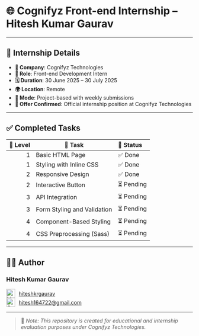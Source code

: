 # 🌐 Cognifyz Front-end Internship – Hitesh Kumar Gaurav

---

## 📌 Internship Details

- **🏢 Company**: Cognifyz Technologies  
- **💼 Role**: Front-end Development Intern  
- **🗓️ Duration**: 30 June 2025 – 30 July 2025  
- **🌍 Location**: Remote  
- **📝 Mode**: Project-based with weekly submissions  
- **🧾 Offer Confirmed**: Official internship position at Cognifyz Technologies
  

---

## ✅ Completed Tasks

| 📶 Level | 🧠 Task                            | 🚀 Status |
|---------:|-----------------------------------|:----------|
| 1        | Basic HTML Page                   | ✅ Done |
| 1        | Styling with Inline CSS           | ✅ Done |
| 2        | Responsive Design                 | ✅ Done |
| 2        | Interactive Button                | ⏳ Pending |
| 3        | API Integration                   | ⏳ Pending |
| 3        | Form Styling and Validation       | ⏳ Pending |
| 4        | Component-Based Styling           | ⏳ Pending |
| 4        | CSS Preprocessing (Sass)          | ⏳ Pending |

---

## 🧑‍💻 Author

### **Hitesh Kumar Gaurav**

<div style="display: flex; align-items: center; gap: 10px;">
  <img src="https://skillicons.dev/icons?i=linkedin" height="24" alt="LinkedIn"/>
  <a href="https://www.linkedin.com/in/hiteshkrgaurav/" target="_blank">
    hiteshkrgaurav
  </a>
</div>


<div style="display: flex; align-items: center; gap: 10px;">
  <img src="https://skillicons.dev/icons?i=gmail" height="24" alt="Gmail"/>
  <a href="https://mail.google.com/mail/?view=cm&to=hitesh164722@gmail.com" target="_blank">
    hitesh164722@gmail.com
  </a>
</div>


---

> 📌 *Note: This repository is created for educational and internship evaluation purposes under Cognifyz Technologies.*

